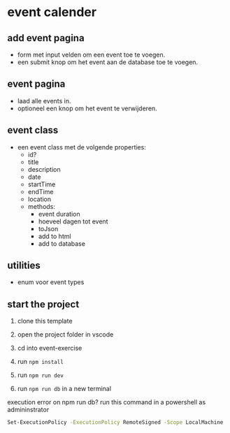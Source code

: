 # event calender

## add event pagina
- form met input velden om een event toe te voegen.
- een submit knop om het event aan de database toe te voegen.

## event pagina
- laad alle events in.
- optioneel een knop om het event te verwijderen.

## event class
- een event class met de volgende properties:
    - id?
    - title
    - description
    - date
    - startTime
    - endTime
    - location
  - methods:
    - event duration
    - hoeveel dagen tot event
    - toJson
    - add to html 
    - add to database
  
## utilities
- enum voor event types
  



## start the project 

1. clone this template

1. open the project folder in vscode
2. cd into event-exercise
3. run `npm install`
4. run `npm run dev`
5. run `npm run db` in a new terminal


execution error on npm run db?
run this command in a powershell as admininstrator
```sh
Set-ExecutionPolicy -ExecutionPolicy RemoteSigned -Scope LocalMachine
```
